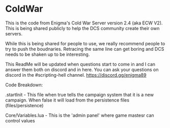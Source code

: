 # ColdWar

This is the code from Enigma's Cold War Server version 2.4 (aka ECW V2). This is being shared publicly to help the DCS community create their own servers. 

While this is being shared for people to use, we really recommend people to try to push the boudnaries. Retracing the same line can get boring and DCS needs to be shaken up to be interesting. 

This ReadMe will be updated when questions start to come in and I can answer them both on discord and in here. You can ask your questions on discord in the #scripting-hell channel. https://discord.gg/enigma89

Code Breakdown:

.startInit - This file when true tells the campaign system that it is a new campaign. When false it will load from the persistence files (files/persistence)

Core/Variables.lua - This is the 'admin panel' where game mastesr can control values
